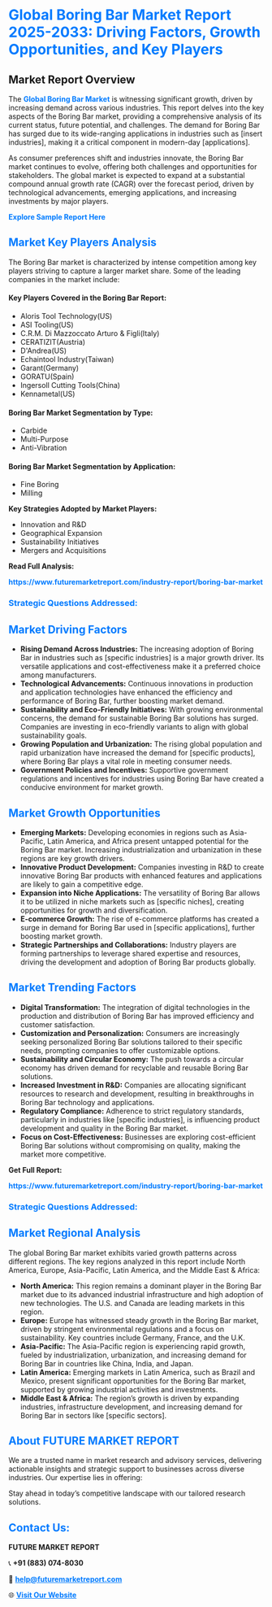 <h1 style="color: #007BFF;">Global Boring Bar Market Report 2025-2033: Driving Factors, Growth Opportunities, and Key Players</h1>

<section id="overview">
<h2>Market Report Overview</h2>
<p>The <a href="https://www.futuremarketreport.com/industry-report/boring-bar-market" style="color: #007BFF; text-decoration: none;"><strong>Global Boring Bar Market</strong></a> is witnessing significant growth, driven by increasing demand across various industries. This report delves into the key aspects of the Boring Bar market, providing a comprehensive analysis of its current status, future potential, and challenges. The demand for Boring Bar has surged due to its wide-ranging applications in industries such as [insert industries], making it a critical component in modern-day [applications].</p>
<p>As consumer preferences shift and industries innovate, the Boring Bar market continues to evolve, offering both challenges and opportunities for stakeholders. The global market is expected to expand at a substantial compound annual growth rate (CAGR) over the forecast period, driven by technological advancements, emerging applications, and increasing investments by major players.</p>
</section>

<section id="overview">
<p><a href="https://www.futuremarketreport.com/request-sample/reportId=106110" style="color: #007BFF; text-decoration: none;"><strong>Explore Sample Report Here</strong></a></p>
</section>

<section id="key-players">
<h2 style="color: #007BFF;">Market Key Players Analysis</h2>
<p>The Boring Bar market is characterized by intense competition among key players striving to capture a larger market share. Some of the leading companies in the market include:</p>
<h4>Key Players Covered in the Boring Bar Report:</h4>
<ul><li>Aloris Tool Technology(US)</li><li>ASI Tooling(US)</li><li>C.R.M. Di Mazzoccato Arturo &amp; Figli(Italy)</li><li>CERATIZIT(Austria)</li><li>D&#039;Andrea(US)</li><li>Echaintool Industry(Taiwan)</li><li>Garant(Germany)</li><li>GORATU(Spain)</li><li>Ingersoll Cutting Tools(China)</li><li>Kennametal(US)</li></ul>
<h4>Boring Bar Market Segmentation by Type:</h4>
<ul><li>Carbide</li><li>Multi-Purpose</li><li>Anti-Vibration</li></ul>

<h4>Boring Bar Market Segmentation by Application:</h4>
<ul><li>Fine Boring</li><li>Milling</li></ul>
<p><strong>Key Strategies Adopted by Market Players:</strong></p>
<ul>
<li>Innovation and R&D</li>
<li>Geographical Expansion</li>
<li>Sustainability Initiatives</li>
<li>Mergers and Acquisitions</li>
</ul>
</section>

<section>
<p><strong>Read Full Analysis: </strong></p><a href="https://www.futuremarketreport.com/industry-report/boring-bar-market" style="color: #007BFF; text-decoration: none;"><strong>https://www.futuremarketreport.com/industry-report/boring-bar-market</strong></a>
<h3 style="color: #007BFF;">Strategic Questions Addressed:</h3>
</section>

<section id="driving-factors">
<h2 style="color: #007BFF;">Market Driving Factors</h2>
<ul>
<li><strong>Rising Demand Across Industries:</strong> The increasing adoption of Boring Bar in industries such as [specific industries] is a major growth driver. Its versatile applications and cost-effectiveness make it a preferred choice among manufacturers.</li>
<li><strong>Technological Advancements:</strong> Continuous innovations in production and application technologies have enhanced the efficiency and performance of Boring Bar, further boosting market demand.</li>
<li><strong>Sustainability and Eco-Friendly Initiatives:</strong> With growing environmental concerns, the demand for sustainable Boring Bar solutions has surged. Companies are investing in eco-friendly variants to align with global sustainability goals.</li>
<li><strong>Growing Population and Urbanization:</strong> The rising global population and rapid urbanization have increased the demand for [specific products], where Boring Bar plays a vital role in meeting consumer needs.</li>
<li><strong>Government Policies and Incentives:</strong> Supportive government regulations and incentives for industries using Boring Bar have created a conducive environment for market growth.</li>
</ul>
</section>

<section id="growth-opportunities">
<h2 style="color: #007BFF;">Market Growth Opportunities</h2>
<ul>
<li><strong>Emerging Markets:</strong> Developing economies in regions such as Asia-Pacific, Latin America, and Africa present untapped potential for the Boring Bar market. Increasing industrialization and urbanization in these regions are key growth drivers.</li>
<li><strong>Innovative Product Development:</strong> Companies investing in R&D to create innovative Boring Bar products with enhanced features and applications are likely to gain a competitive edge.</li>
<li><strong>Expansion into Niche Applications:</strong> The versatility of Boring Bar allows it to be utilized in niche markets such as [specific niches], creating opportunities for growth and diversification.</li>
<li><strong>E-commerce Growth:</strong> The rise of e-commerce platforms has created a surge in demand for Boring Bar used in [specific applications], further boosting market growth.</li>
<li><strong>Strategic Partnerships and Collaborations:</strong> Industry players are forming partnerships to leverage shared expertise and resources, driving the development and adoption of Boring Bar products globally.</li>
</ul>
</section>

<section id="trending-factors">
<h2 style="color: #007BFF;">Market Trending Factors</h2>
<ul>
<li><strong>Digital Transformation:</strong> The integration of digital technologies in the production and distribution of Boring Bar has improved efficiency and customer satisfaction.</li>
<li><strong>Customization and Personalization:</strong> Consumers are increasingly seeking personalized Boring Bar solutions tailored to their specific needs, prompting companies to offer customizable options.</li>
<li><strong>Sustainability and Circular Economy:</strong> The push towards a circular economy has driven demand for recyclable and reusable Boring Bar solutions.</li>
<li><strong>Increased Investment in R&D:</strong> Companies are allocating significant resources to research and development, resulting in breakthroughs in Boring Bar technology and applications.</li>
<li><strong>Regulatory Compliance:</strong> Adherence to strict regulatory standards, particularly in industries like [specific industries], is influencing product development and quality in the Boring Bar market.</li>
<li><strong>Focus on Cost-Effectiveness:</strong> Businesses are exploring cost-efficient Boring Bar solutions without compromising on quality, making the market more competitive.</li>
</ul>
</section>

<section>
<p><strong>Get Full Report: </strong></p><a href="https://www.futuremarketreport.com/industry-report/boring-bar-market" style="color: #007BFF; text-decoration: none;"><strong>https://www.futuremarketreport.com/industry-report/boring-bar-market</strong></a>
<h3 style="color: #007BFF;">Strategic Questions Addressed:</h3>
</section>


<section id="regional-analysis">
<h2 style="color: #007BFF;">Market Regional Analysis</h2>
<p>The global Boring Bar market exhibits varied growth patterns across different regions. The key regions analyzed in this report include North America, Europe, Asia-Pacific, Latin America, and the Middle East & Africa:</p>
<ul>
<li><strong>North America:</strong> This region remains a dominant player in the Boring Bar market due to its advanced industrial infrastructure and high adoption of new technologies. The U.S. and Canada are leading markets in this region.</li>
<li><strong>Europe:</strong> Europe has witnessed steady growth in the Boring Bar market, driven by stringent environmental regulations and a focus on sustainability. Key countries include Germany, France, and the U.K.</li>
<li><strong>Asia-Pacific:</strong> The Asia-Pacific region is experiencing rapid growth, fueled by industrialization, urbanization, and increasing demand for Boring Bar in countries like China, India, and Japan.</li>
<li><strong>Latin America:</strong> Emerging markets in Latin America, such as Brazil and Mexico, present significant opportunities for the Boring Bar market, supported by growing industrial activities and investments.</li>
<li><strong>Middle East & Africa:</strong> The region’s growth is driven by expanding industries, infrastructure development, and increasing demand for Boring Bar in sectors like [specific sectors].</li>
</ul>
</section>

<footer>
<h2 style="color: #007BFF;">About FUTURE MARKET REPORT</h2>
<p>We are a trusted name in market research and advisory services, delivering actionable insights and strategic support to businesses across diverse industries. Our expertise lies in offering:</p>

<p>Stay ahead in today’s competitive landscape with our tailored research solutions.</p>

<h2 style="color: #007BFF;">Contact Us:</h2>
<p><strong>FUTURE MARKET REPORT</strong></p>
<p>📞 <strong>+91 (883) 074-8030</strong></p>
<p>📧 <strong><a href="mailto:help@futuremarketreport.com" style="color: #007BFF;">help@futuremarketreport.com</a></strong></p>
<p>🌐 <strong><a href="https://www.futuremarketreport.com/" style="color: #007BFF;">Visit Our Website</a></strong></p>
</footer>